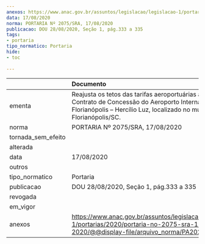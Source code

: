 ```yaml
---
anexos: https://www.anac.gov.br/assuntos/legislacao/legislacao-1/portarias/2020/portaria-no-2075-sra-17-08-2020/@@display-file/arquivo_norma/PA2020-2075.pdf
data: 17/08/2020
norma: PORTARIA Nº 2075/SRA, 17/08/2020
publicacao: DOU 28/08/2020, Seção 1, pág.333 a 335
tags:
- portaria
tipo_normatico: Portaria
hide: 
- toc 
 
---
```


|                    | Documento                                                                                                                                                                                 |
|:-------------------|:------------------------------------------------------------------------------------------------------------------------------------------------------------------------------------------|
| ementa             | Reajusta os tetos das tarifas aeroportuárias aplicáveis ao Contrato de Concessão do Aeroporto Internacional de Florianópolis – Hercílio Luz, localizado no município de Florianópolis/SC. |
| norma              | PORTARIA Nº 2075/SRA, 17/08/2020                                                                                                                                                          |
| tornada_sem_efeito |                                                                                                                                                                                           |
| alterada           |                                                                                                                                                                                           |
| data               | 17/08/2020                                                                                                                                                                                |
| outros             |                                                                                                                                                                                           |
| tipo_normatico     | Portaria                                                                                                                                                                                  |
| publicacao         | DOU 28/08/2020, Seção 1, pág.333 a 335                                                                                                                                                    |
| revogada           |                                                                                                                                                                                           |
| em_vigor           |                                                                                                                                                                                           |
| anexos             | https://www.anac.gov.br/assuntos/legislacao/legislacao-1/portarias/2020/portaria-no-2075-sra-17-08-2020/@@display-file/arquivo_norma/PA2020-2075.pdf                                      |